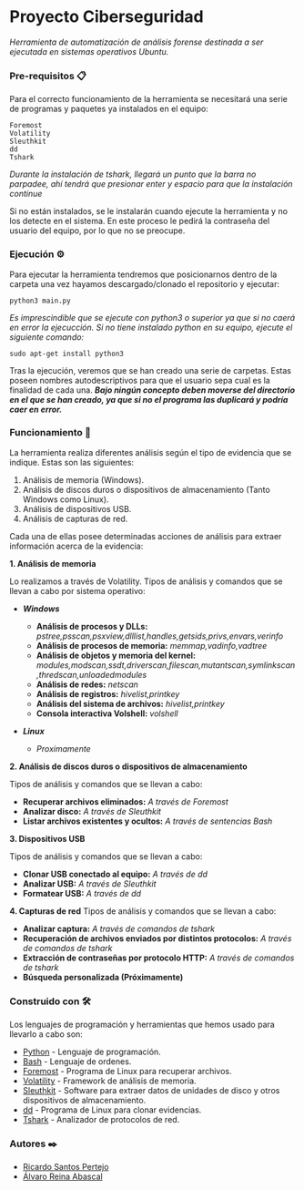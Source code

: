 # Proyecto Ciberseguridad
_Herramienta de automatización de análisis forense destinada a ser ejecutada en sistemas operativos Ubuntu._

### Pre-requisitos 📋
Para el correcto funcionamiento de la herramienta se necesitará una serie de programas y paquetes ya instalados en el equipo:

```
Foremost
Volatility
Sleuthkit
dd
Tshark 
```
_Durante la instalación de tshark, llegará un punto que la barra no parpadee, ahí tendrá que presionar enter y espacio para que la instalación continue_

Si no están instalados, se le instalarán cuando ejecute la herramienta y no los detecte en el sistema. En este proceso le pedirá la contraseña del usuario del equipo, por lo que no se preocupe.

### Ejecución ⚙️
Para ejecutar la herramienta tendremos que posicionarnos dentro de la carpeta una vez hayamos descargado/clonado el repositorio y ejecutar:

```
python3 main.py
```
_Es imprescindible que se ejecute con python3 o superior ya que si no caerá en error la ejecucción. Si no tiene instalado python en su equipo, ejecute el siguiente comando:_

```
sudo apt-get install python3
```

Tras la ejecución, veremos que se han creado una serie de carpetas. Estas poseen nombres autodescriptivos para que el usuario sepa cual es la finalidad de cada una. **_Bajo ningún concepto deben moverse del directorio en el que se han creado, ya que si no el programa las duplicará y podría caer en error._**

### Funcionamiento :mag_right:
La herramienta realiza diferentes análisis según el tipo de evidencia que se indique. Estas son las siguientes:

1. Análisis de memoria (Windows).
2. Análisis de discos duros o dispositivos de almacenamiento (Tanto Windows como Linux).
3. Análisis de dispositivos USB.
4. Análisis de capturas de red.

Cada una de ellas posee determinadas acciones de análisis para extraer información acerca de la evidencia:

**1. Análisis de memoria**

Lo realizamos a través de Volatility. Tipos de análisis y comandos que se llevan a cabo por sistema operativo:
* **_Windows_**
    * **Análisis de procesos y DLLs:** _pstree,psscan,psxview,dlllist,handles,getsids,privs,envars,verinfo_
    * **Análisis de procesos de memoria:** _memmap,vadinfo,vadtree_
    * **Análisis de objetos y memoria del kernel:** _modules,modscan,ssdt,driverscan,filescan,mutantscan,symlinkscan,thredscan,unloadedmodules_
    * **Análisis de redes:** _netscan_
    * **Análisis de registros:** _hivelist,printkey_
    * **Análisis del sistema de archivos:** _hivelist,printkey_
    * **Consola interactiva Volshell:** _volshell_

* **_Linux_**
    - _Proximamente_

**2. Análisis de discos duros o dispositivos de almacenamiento**

Tipos de análisis y comandos que se llevan a cabo:
* **Recuperar archivos eliminados:** _A través de Foremost_
* **Analizar disco:** _A través de Sleuthkit_
* **Listar archivos existentes y ocultos:** _A través de sentencias Bash_

**3. Dispositivos USB**

Tipos de análisis y comandos que se llevan a cabo:
* **Clonar USB conectado al equipo:** _A través de dd_
* **Analizar USB:** _A través de Sleuthkit_
* **Formatear USB:** _A través de dd_

**4. Capturas de red**
Tipos de análisis y comandos que se llevan a cabo:
* **Analizar captura:** _A través de comandos de tshark_
* **Recuperación de archivos enviados por distintos protocolos:** _A través de comandos de tshark_
* **Extracción de contraseñas por protocolo HTTP:** _A través de comandos de tshark_
* **Búsqueda personalizada (Próximamente)**

### Construido con 🛠️
Los lenguajes de programación y herramientas que hemos usado para llevarlo a cabo son:
* [Python](https://es.python.org/) - Lenguaje de programación.
* [Bash](https://es.wikipedia.org/wiki/Bash) - Lenguaje de ordenes.
* [Foremost](https://github.com/jonstewart/foremost) - Programa de Linux para recuperar archivos.
* [Volatility](https://github.com/volatilityfoundation/volatility) - Framework de análisis de memoria.
* [Sleuthkit](https://www.sleuthkit.org/) - Software para extraer datos de unidades de disco y otros dispositivos de almacenamiento.
* [dd](https://es.wikipedia.org/wiki/Dd_(Unix)) - Programa de Linux para clonar evidencias.
* [Tshark](https://www.wireshark.org/docs/man-pages/tshark.html) - Analizador de protocolos de red.

### Autores ✒️
* <a href="https://github.com/ElPertejo"> Ricardo Santos Pertejo </a><br>
* <a href="https://github.com/AlphaQueens">Álvaro Reina Abascal</a><br>
